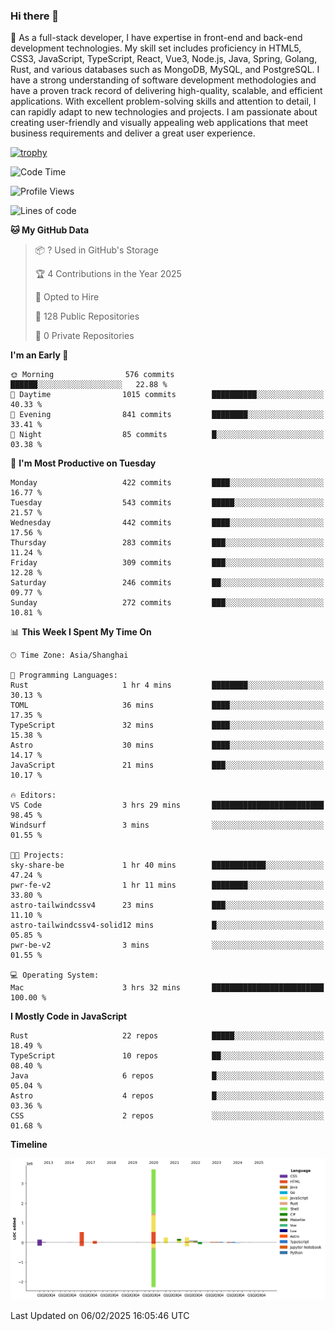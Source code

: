 ### Hi there 👋

🌱 As a full-stack developer, I have expertise in front-end and back-end development technologies. My skill set includes proficiency in HTML5, CSS3, JavaScript, TypeScript, React, Vue3, Node.js, Java, Spring, Golang, Rust, and various databases such as MongoDB, MySQL, and PostgreSQL. I have a strong understanding of software development methodologies and have a proven track record of delivering high-quality, scalable, and efficient applications. With excellent problem-solving skills and attention to detail, I can rapidly adapt to new technologies and projects. I am passionate about creating user-friendly and visually appealing web applications that meet business requirements and deliver a great user experience.

[![trophy](https://github-profile-trophy.vercel.app/?username=elton&rank=SECRET,SSS,SS,S,AAA,AA,A&theme=onedark&no-frame=true&margin-w=10)](https://github.com/ryo-ma/github-profile-trophy)

<!--START_SECTION:waka-->
![Code Time](http://img.shields.io/badge/Code%20Time-1%2C430%20hrs%2053%20mins-blue)

![Profile Views](http://img.shields.io/badge/Profile%20Views-0-blue)

![Lines of code](https://img.shields.io/badge/From%20Hello%20World%20I%27ve%20Written-5.6%20million%20lines%20of%20code-blue)

**🐱 My GitHub Data** 

> 📦 ? Used in GitHub's Storage 
 > 
> 🏆 4 Contributions in the Year 2025
 > 
> 💼 Opted to Hire
 > 
> 📜 128 Public Repositories 
 > 
> 🔑 0 Private Repositories 
 > 
**I'm an Early 🐤** 

```text
🌞 Morning                576 commits         ██████░░░░░░░░░░░░░░░░░░░   22.88 % 
🌆 Daytime                1015 commits        ██████████░░░░░░░░░░░░░░░   40.33 % 
🌃 Evening                841 commits         ████████░░░░░░░░░░░░░░░░░   33.41 % 
🌙 Night                  85 commits          █░░░░░░░░░░░░░░░░░░░░░░░░   03.38 % 
```
📅 **I'm Most Productive on Tuesday** 

```text
Monday                   422 commits         ████░░░░░░░░░░░░░░░░░░░░░   16.77 % 
Tuesday                  543 commits         █████░░░░░░░░░░░░░░░░░░░░   21.57 % 
Wednesday                442 commits         ████░░░░░░░░░░░░░░░░░░░░░   17.56 % 
Thursday                 283 commits         ███░░░░░░░░░░░░░░░░░░░░░░   11.24 % 
Friday                   309 commits         ███░░░░░░░░░░░░░░░░░░░░░░   12.28 % 
Saturday                 246 commits         ██░░░░░░░░░░░░░░░░░░░░░░░   09.77 % 
Sunday                   272 commits         ███░░░░░░░░░░░░░░░░░░░░░░   10.81 % 
```


📊 **This Week I Spent My Time On** 

```text
🕑︎ Time Zone: Asia/Shanghai

💬 Programming Languages: 
Rust                     1 hr 4 mins         ████████░░░░░░░░░░░░░░░░░   30.13 % 
TOML                     36 mins             ████░░░░░░░░░░░░░░░░░░░░░   17.35 % 
TypeScript               32 mins             ████░░░░░░░░░░░░░░░░░░░░░   15.38 % 
Astro                    30 mins             ████░░░░░░░░░░░░░░░░░░░░░   14.17 % 
JavaScript               21 mins             ███░░░░░░░░░░░░░░░░░░░░░░   10.17 % 

🔥 Editors: 
VS Code                  3 hrs 29 mins       █████████████████████████   98.45 % 
Windsurf                 3 mins              ░░░░░░░░░░░░░░░░░░░░░░░░░   01.55 % 

🐱‍💻 Projects: 
sky-share-be             1 hr 40 mins        ████████████░░░░░░░░░░░░░   47.24 % 
pwr-fe-v2                1 hr 11 mins        ████████░░░░░░░░░░░░░░░░░   33.80 % 
astro-tailwindcssv4      23 mins             ███░░░░░░░░░░░░░░░░░░░░░░   11.10 % 
astro-tailwindcssv4-solid12 mins             █░░░░░░░░░░░░░░░░░░░░░░░░   05.85 % 
pwr-be-v2                3 mins              ░░░░░░░░░░░░░░░░░░░░░░░░░   01.55 % 

💻 Operating System: 
Mac                      3 hrs 32 mins       █████████████████████████   100.00 % 
```

**I Mostly Code in JavaScript** 

```text
Rust                     22 repos            █████░░░░░░░░░░░░░░░░░░░░   18.49 % 
TypeScript               10 repos            ██░░░░░░░░░░░░░░░░░░░░░░░   08.40 % 
Java                     6 repos             █░░░░░░░░░░░░░░░░░░░░░░░░   05.04 % 
Astro                    4 repos             █░░░░░░░░░░░░░░░░░░░░░░░░   03.36 % 
CSS                      2 repos             ░░░░░░░░░░░░░░░░░░░░░░░░░   01.68 % 
```



**Timeline**

![Lines of Code chart](https://raw.githubusercontent.com/elton/elton/main/assets/bar_graph.png)


 Last Updated on 06/02/2025 16:05:46 UTC
<!--END_SECTION:waka-->

<!--
**elton/elton** is a ✨ _special_ ✨ repository because its `README.md` (this file) appears on your GitHub profile.

Here are some ideas to get you started:

- 🔭 I’m currently working on ...
- 🌱 I’m currently learning ...
- 👯 I’m looking to collaborate on ...
- 🤔 I’m looking for help with ...
- 💬 Ask me about ...
- 📫 How to reach me: ...
- 😄 Pronouns: ...
- ⚡ Fun fact: ...
-->
